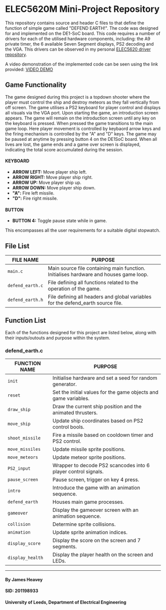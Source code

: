# ELEC5620M Mini-Project Repository

This repository contains source and header C files to that define the function of simple game called "DEFEND EARTH!". The code was designed for and implemented on the DE1-SoC board. This code requires a number of drivers for each of the utilised hardware components, including: the A9 private timer, the 6 available Seven Segment displays, PS2 decoding and the VGA. This drivers can be observed in my personal [ELEC5620 driver repository](https://github.com/leeds-embedded-systems/ELEC5620M-Student-jamesheavey). 

A video demonstration of the implemented code can be seen using the link provided: [VIDEO DEMO]()

## Game Functionality
The game designed during this project is a topdown shooter where the player must control the ship and destroy meteors as they fall vertically from off screen. The game utilises a PS2 keyboard for player control and displays all visuals via the VGA port. Upon starting the game, an introduction screen appears. The game will remain on the introduction screen until any key on the keyboard is pressed. When pressed the game transitions to the main game loop. Here player movement is controlled by keybaord arrow keys and the firing mechanism is controlled by the "A" and "D" keys. The game may be paused at anytime by pressing button 4 on the DE1SoC board. When all lives are lost, the game ends and a game over screen is displayed, indicating the total score accumulated during the session.

#### KEYBOARD

* **ARROW LEFT:** Move player ship left. 
* **ARROW RIGHT:** Move player ship right. 
* **ARROW UP:** Move player ship up. 
* **ARROW DOWN:** Move player ship down. 
* **"A":** Fire left missile. 
* **"D":** Fire right missile. 

#### BUTTON

* **BUTTON 4:** Toggle pause state while in game. 

This encompasses all the user requirements for a suitable digital stopwatch.

## File List

| FILE NAME | PURPOSE |
| --- | --- |
| `main.c` | Main source file containing main function. Initialises hardware and houses game loop. |
| `defend_earth.c` | File defining all functions related to the operation of the game. |
| `defend_earth.h` | File defining all headers and global variables for the defend_earth source file. |

## Function List
Each of the functions designed for this project are listed below, along with their inputs/outouts and purpose within the system.

### defend_earth.c
| FUNCTION NAME | PURPOSE |
| --- | --- |
| `init` |  Initialise hardware and set a seed for random generator. |
| `reset` | Set the initial values for the game objects and game variables. |
| `draw_ship` | Draw the current ship position and the animated thrusters. |
| `move_ship` | Update ship coordinates based on PS2 control bools. |
| `shoot_missile` | Fire a missile based on cooldown timer and PS2 control. |
| `move_missiles` | Update missile sprite positions. |
| `move_meteors` | Update meteor sprite positions. |
| `PS2_input` | Wrapper to decode PS2 scancodes into 6 player control signals. |
| `pause_screen` | Pause screen, trigger on key 4 press. |
| `intro` | Introduce the game with an animation sequence. |
| `defend_earth` | Houses main game processes. |
| `gameover` | Display the gameover screen with an animation sequence. |
| `collision` | Determine sprite collisions. |
| `animation` | Update sprite animation indices. |
| `display_score` | Display the score on the screen and 7 segments. |
| `display_health` | Display the player health on the screen and LEDs. |

---

#### By James Heavey

#### SID: 201198933

#### University of Leeds, Department of Electrical Engineering

